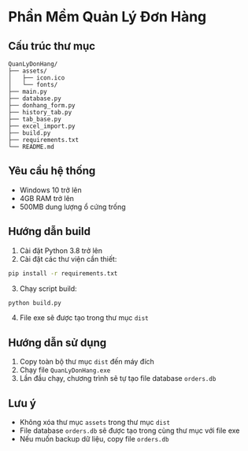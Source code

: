 # Phần Mềm Quản Lý Đơn Hàng

## Cấu trúc thư mục
```
QuanLyDonHang/
├── assets/
│   ├── icon.ico
│   └── fonts/
├── main.py
├── database.py
├── donhang_form.py
├── history_tab.py
├── tab_base.py
├── excel_import.py
├── build.py
├── requirements.txt
└── README.md
```

## Yêu cầu hệ thống
- Windows 10 trở lên
- 4GB RAM trở lên
- 500MB dung lượng ổ cứng trống

## Hướng dẫn build
1. Cài đặt Python 3.8 trở lên
2. Cài đặt các thư viện cần thiết:
```bash
pip install -r requirements.txt
```
3. Chạy script build:
```bash
python build.py
```
4. File exe sẽ được tạo trong thư mục `dist`

## Hướng dẫn sử dụng
1. Copy toàn bộ thư mục `dist` đến máy đích
2. Chạy file `QuanLyDonHang.exe`
3. Lần đầu chạy, chương trình sẽ tự tạo file database `orders.db`

## Lưu ý
- Không xóa thư mục `assets` trong thư mục `dist`
- File database `orders.db` sẽ được tạo trong cùng thư mục với file exe
- Nếu muốn backup dữ liệu, copy file `orders.db` 